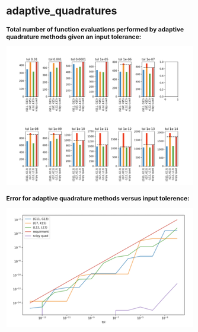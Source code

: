 # adaptive_quadratures

### Total number of function evaluations performed by adaptive quadrature methods given an input tolerance:
![alt text](https://github.com/browlm13/adaptive_quadratures/blob/master/adaptive_quadrature_methods_nf_v_tol.png)

### Error for adaptive quadrature methods versus input tolerence:
![alt text](https://github.com/browlm13/adaptive_quadratures/blob/master/adaptive_quadrature_methods_error_v_tol.png)

